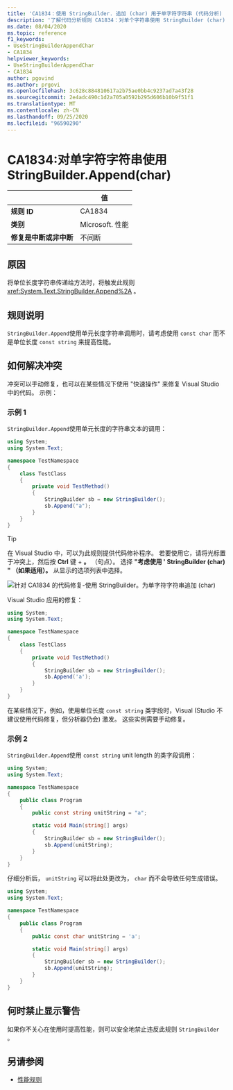 ```yaml
---
title: 'CA1834：使用 StringBuilder. 追加 (char) 用于单字符字符串 (代码分析) '
description: '了解代码分析规则 CA1834：对单个字符串使用 StringBuilder (char) '
ms.date: 08/04/2020
ms.topic: reference
f1_keywords:
- UseStringBuilderAppendChar
- CA1834
helpviewer_keywords:
- UseStringBuilderAppendChar
- CA1834
author: pgovind
ms.author: prgovi
ms.openlocfilehash: 3c628c884810617a2b75ae0bb4c9237ad7a43f28
ms.sourcegitcommit: 2e4adc490c1d2a705a0592b295d606b10b9f51f1
ms.translationtype: MT
ms.contentlocale: zh-CN
ms.lasthandoff: 09/25/2020
ms.locfileid: "96590290"
---
```

# <a name="ca1834-use-stringbuilderappendchar-for-single-character-strings"></a>CA1834:对单字符字符串使用 StringBuilder.Append(char)

| | 值 |
|-|-|
| **规则 ID** |CA1834|
| **类别** |Microsoft. 性能|
| **修复是中断或非中断** |不间断|

## <a name="cause"></a>原因

将单位长度字符串传递给方法时，将触发此规则 <xref:System.Text.StringBuilder.Append%2A> 。

## <a name="rule-description"></a>规则说明

`StringBuilder.Append`使用单元长度字符串调用时，请考虑使用 `const char` 而不是单位长度 `const string` 来提高性能。

## <a name="how-to-fix-violations"></a>如何解决冲突

冲突可以手动修复，也可以在某些情况下使用 "快速操作" 来修复 Visual Studio 中的代码。 示例：

### <a name="example-1"></a>示例 1

`StringBuilder.Append`使用单元长度的字符串文本的调用：

```csharp
using System;
using System.Text;

namespace TestNamespace
{
    class TestClass
    {
        private void TestMethod()
        {
            StringBuilder sb = new StringBuilder();
            sb.Append("a");
        }
    }
}
```

> [!TIP]
> 在 Visual Studio 中，可以为此规则提供代码修补程序。 若要使用它，请将光标置于冲突上，然后按 **Ctrl** 键 + **。** （句点）。 选择 **"考虑使用 ' StringBuilder (char) " （如果适用）。** 从显示的选项列表中选择。
>
> ![针对 CA1834 的代码修复-使用 StringBuilder。为单字符字符串追加 (char) ](media/ca1834-codefix.png)

Visual Studio 应用的修复：

```csharp
using System;
using System.Text;

namespace TestNamespace
{
    class TestClass
    {
        private void TestMethod()
        {
            StringBuilder sb = new StringBuilder();
            sb.Append('a');
        }
    }
}
```

在某些情况下，例如，使用单位长度 `const string` 类字段时，Visual (Studio 不建议使用代码修复，但分析器仍会) 激发。 这些实例需要手动修复。

### <a name="example-2"></a>示例 2

`StringBuilder.Append`使用 `const string` unit length 的类字段调用：

```cs
using System;
using System.Text;

namespace TestNamespace
{
    public class Program
    {
        public const string unitString = "a";

        static void Main(string[] args)
        {
            StringBuilder sb = new StringBuilder();
            sb.Append(unitString);
        }
    }
}
```

仔细分析后， `unitString` 可以将此处更改为， `char` 而不会导致任何生成错误。

```cs
using System;
using System.Text;

namespace TestNamespace
{
    public class Program
    {
        public const char unitString = 'a';

        static void Main(string[] args)
        {
            StringBuilder sb = new StringBuilder();
            sb.Append(unitString);
        }
    }
}
```

## <a name="when-to-suppress-warnings"></a>何时禁止显示警告

如果你不关心在使用时提高性能，则可以安全地禁止违反此规则 `StringBuilder` 。

## <a name="see-also"></a>另请参阅

- [性能规则](performance-warnings.md)
